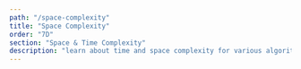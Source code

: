 ```yaml
---
path: "/space-complexity"
title: "Space Complexity"
order: "7D"
section: "Space & Time Complexity"
description: "learn about time and space complexity for various algorithms"
---
```

